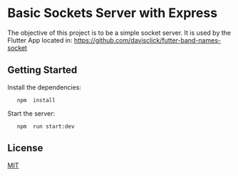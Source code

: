 # Basic Sockets Server with Express

The objective of this project is to be a simple socket server. It is used by the Flutter App located in: https://github.com/davisclick/futter-band-names-socket

## Getting Started

Install the dependencies:
 ```
	npm  install
 ```

Start the server:
 ```
	npm  run start:dev 
 ```

## License

  [MIT](LICENSE)
